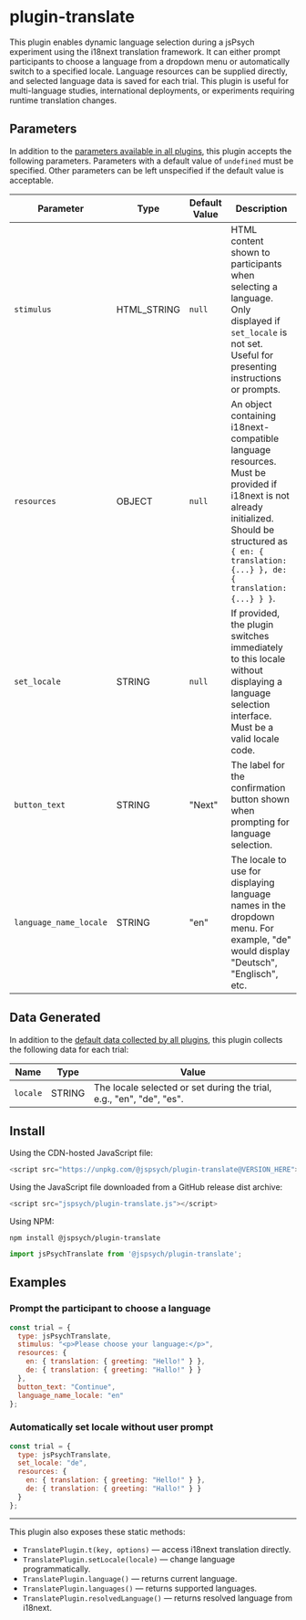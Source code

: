 # plugin-translate

This plugin enables dynamic language selection during a jsPsych experiment using the i18next translation framework. It can either prompt participants to choose a language from a dropdown menu or automatically switch to a specified locale. Language resources can be supplied directly, and selected language data is saved for each trial. This plugin is useful for multi-language studies, international deployments, or experiments requiring runtime translation changes.

## Parameters

In addition to the [parameters available in all plugins](https://www.jspsych.org/latest/overview/plugins#parameters-available-in-all-plugins), this plugin accepts the following parameters. Parameters with a default value of `undefined` must be specified. Other parameters can be left unspecified if the default value is acceptable.

| Parameter              | Type         | Default Value | Description                                                                                                                                                                                               |
| ---------------------- | ------------ | ------------- | --------------------------------------------------------------------------------------------------------------------------------------------------------------------------------------------------------- |
| `stimulus`             | HTML\_STRING | `null`        | HTML content shown to participants when selecting a language. Only displayed if `set_locale` is not set. Useful for presenting instructions or prompts.                                                   |
| `resources`            | OBJECT       | `null`        | An object containing i18next-compatible language resources. Must be provided if i18next is not already initialized. Should be structured as `{ en: { translation: {...} }, de: { translation: {...} } }`. |
| `set_locale`           | STRING       | `null`        | If provided, the plugin switches immediately to this locale without displaying a language selection interface. Must be a valid locale code.                                                               |
| `button_text`          | STRING       | "Next"        | The label for the confirmation button shown when prompting for language selection.                                                                                                                        |
| `language_name_locale` | STRING       | "en"          | The locale to use for displaying language names in the dropdown menu. For example, "de" would display "Deutsch", "Englisch", etc.                                                                         |

## Data Generated

In addition to the [default data collected by all plugins](https://www.jspsych.org/latest/overview/plugins#data-collected-by-all-plugins), this plugin collects the following data for each trial:

| Name     | Type   | Value                                                                |
| -------- | ------ | -------------------------------------------------------------------- |
| `locale` | STRING | The locale selected or set during the trial, e.g., "en", "de", "es". |

## Install

Using the CDN-hosted JavaScript file:

```js
<script src="https://unpkg.com/@jspsych/plugin-translate@VERSION_HERE"></script>
```

Using the JavaScript file downloaded from a GitHub release dist archive:

```js
<script src="jspsych/plugin-translate.js"></script>
```

Using NPM:

```
npm install @jspsych/plugin-translate
```
```js
import jsPsychTranslate from '@jspsych/plugin-translate';
```

## Examples

### Prompt the participant to choose a language

```javascript
const trial = {
  type: jsPsychTranslate,
  stimulus: "<p>Please choose your language:</p>",
  resources: {
    en: { translation: { greeting: "Hello!" } },
    de: { translation: { greeting: "Hallo!" } }
  },
  button_text: "Continue",
  language_name_locale: "en"
};
```

### Automatically set locale without user prompt

```javascript
const trial = {
  type: jsPsychTranslate,
  set_locale: "de",
  resources: {
    en: { translation: { greeting: "Hello!" } },
    de: { translation: { greeting: "Hallo!" } }
  }
};
```

---

This plugin also exposes these static methods:

* `TranslatePlugin.t(key, options)` — access i18next translation directly.
* `TranslatePlugin.setLocale(locale)` — change language programmatically.
* `TranslatePlugin.language()` — returns current language.
* `TranslatePlugin.languages()` — returns supported languages.
* `TranslatePlugin.resolvedLanguage()` — returns resolved language from i18next.
